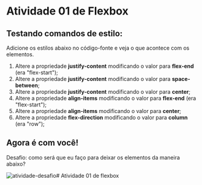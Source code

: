 # Atividade 01 de Flexbox

## Testando comandos de estilo:

Adicione os estilos abaixo no código-fonte e veja o que acontece com os elementos.

1. Altere a propriedade **justify-content** modificando o valor para **flex-end** (era "flex-start");
1. Altere a propriedade **justify-content** modificando o valor para **space-between**;
1. Altere a propriedade **justify-content** modificando o valor para **center**;
1. Altere a propriedade **align-items** modificando o valor para **flex-end** (era "flex-start");
1. Altere a propriedade **align-items** modificando o valor para **center**;
1. Altere a propriedade **flex-direction** modificando o valor para **column** (era "row");

## Agora é com você!

Desafio: como será que eu faço para deixar os elementos da maneira abaixo?

![atividade-desafio](https://github.com/user-attachments/assets/15721745-1954-493b-8b34-894ab6e9764c)# Atividade 01 de flexbox
